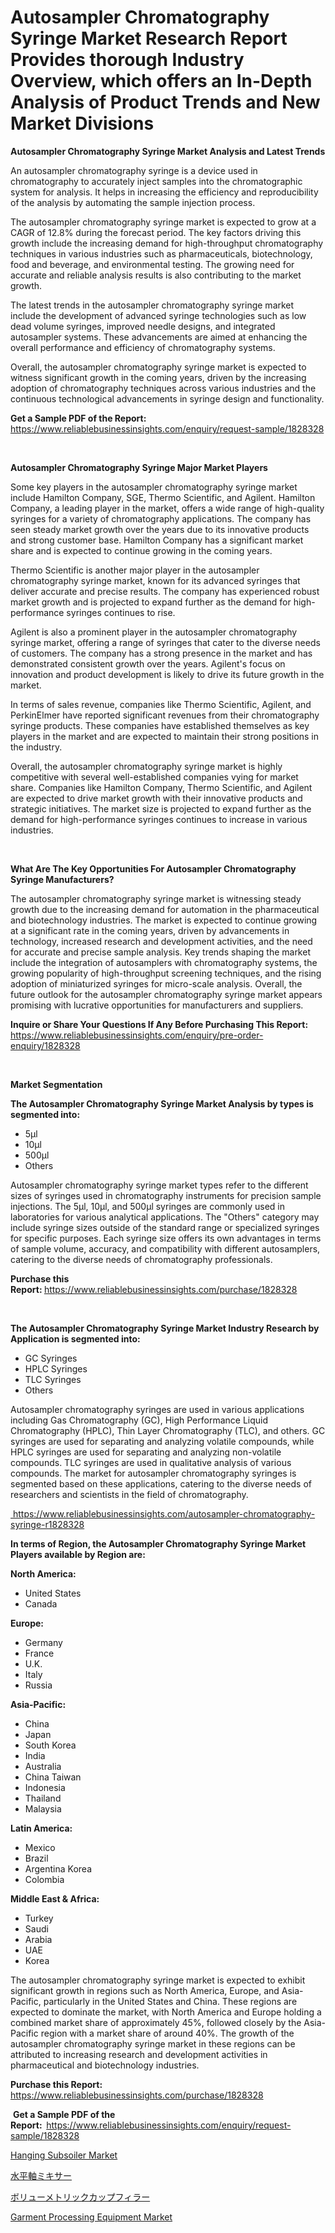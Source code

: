 <p><h1>Autosampler Chromatography Syringe Market Research Report Provides thorough Industry Overview, which offers an In-Depth Analysis of Product Trends and New Market Divisions</h1></p><p><strong>Autosampler Chromatography Syringe Market Analysis and Latest Trends</strong></p>
<p><p>An autosampler chromatography syringe is a device used in chromatography to accurately inject samples into the chromatographic system for analysis. It helps in increasing the efficiency and reproducibility of the analysis by automating the sample injection process.</p><p>The autosampler chromatography syringe market is expected to grow at a CAGR of 12.8% during the forecast period. The key factors driving this growth include the increasing demand for high-throughput chromatography techniques in various industries such as pharmaceuticals, biotechnology, food and beverage, and environmental testing. The growing need for accurate and reliable analysis results is also contributing to the market growth.</p><p>The latest trends in the autosampler chromatography syringe market include the development of advanced syringe technologies such as low dead volume syringes, improved needle designs, and integrated autosampler systems. These advancements are aimed at enhancing the overall performance and efficiency of chromatography systems.</p><p>Overall, the autosampler chromatography syringe market is expected to witness significant growth in the coming years, driven by the increasing adoption of chromatography techniques across various industries and the continuous technological advancements in syringe design and functionality.</p></p>
<p><strong>Get a Sample PDF of the Report:&nbsp;</strong> <a href="https://www.reliablebusinessinsights.com/enquiry/request-sample/1828328">https://www.reliablebusinessinsights.com/enquiry/request-sample/1828328</a></p>
<p>&nbsp;</p>
<p><strong>Autosampler Chromatography Syringe Major Market Players</strong></p>
<p><p>Some key players in the autosampler chromatography syringe market include Hamilton Company, SGE, Thermo Scientific, and Agilent. Hamilton Company, a leading player in the market, offers a wide range of high-quality syringes for a variety of chromatography applications. The company has seen steady market growth over the years due to its innovative products and strong customer base. Hamilton Company has a significant market share and is expected to continue growing in the coming years.</p><p>Thermo Scientific is another major player in the autosampler chromatography syringe market, known for its advanced syringes that deliver accurate and precise results. The company has experienced robust market growth and is projected to expand further as the demand for high-performance syringes continues to rise.</p><p>Agilent is also a prominent player in the autosampler chromatography syringe market, offering a range of syringes that cater to the diverse needs of customers. The company has a strong presence in the market and has demonstrated consistent growth over the years. Agilent's focus on innovation and product development is likely to drive its future growth in the market.</p><p>In terms of sales revenue, companies like Thermo Scientific, Agilent, and PerkinElmer have reported significant revenues from their chromatography syringe products. These companies have established themselves as key players in the market and are expected to maintain their strong positions in the industry.</p><p>Overall, the autosampler chromatography syringe market is highly competitive with several well-established companies vying for market share. Companies like Hamilton Company, Thermo Scientific, and Agilent are expected to drive market growth with their innovative products and strategic initiatives. The market size is projected to expand further as the demand for high-performance syringes continues to increase in various industries.</p></p>
<p>&nbsp;</p>
<p><strong>What Are The Key Opportunities For Autosampler Chromatography Syringe Manufacturers?</strong></p>
<p><p>The autosampler chromatography syringe market is witnessing steady growth due to the increasing demand for automation in the pharmaceutical and biotechnology industries. The market is expected to continue growing at a significant rate in the coming years, driven by advancements in technology, increased research and development activities, and the need for accurate and precise sample analysis. Key trends shaping the market include the integration of autosamplers with chromatography systems, the growing popularity of high-throughput screening techniques, and the rising adoption of miniaturized syringes for micro-scale analysis. Overall, the future outlook for the autosampler chromatography syringe market appears promising with lucrative opportunities for manufacturers and suppliers.</p></p>
<p><strong>Inquire or Share Your Questions If Any Before Purchasing This Report:</strong> <a href="https://www.reliablebusinessinsights.com/enquiry/pre-order-enquiry/1828328">https://www.reliablebusinessinsights.com/enquiry/pre-order-enquiry/1828328</a></p>
<p>&nbsp;</p>
<p><strong>Market Segmentation</strong></p>
<p><strong>The Autosampler Chromatography Syringe Market Analysis by types is segmented into:</strong></p>
<p><ul><li>5μl</li><li>10μl</li><li>500μl</li><li>Others</li></ul></p>
<p><p>Autosampler chromatography syringe market types refer to the different sizes of syringes used in chromatography instruments for precision sample injections. The 5μl, 10μl, and 500μl syringes are commonly used in laboratories for various analytical applications. The "Others" category may include syringe sizes outside of the standard range or specialized syringes for specific purposes. Each syringe size offers its own advantages in terms of sample volume, accuracy, and compatibility with different autosamplers, catering to the diverse needs of chromatography professionals.</p></p>
<p><strong>Purchase this Report:&nbsp;</strong><a href="https://www.reliablebusinessinsights.com/purchase/1828328">https://www.reliablebusinessinsights.com/purchase/1828328</a></p>
<p>&nbsp;</p>
<p><strong>The Autosampler Chromatography Syringe Market Industry Research by Application is segmented into:</strong></p>
<p><ul><li>GC Syringes</li><li>HPLC Syringes</li><li>TLC Syringes</li><li>Others</li></ul></p>
<p><p>Autosampler chromatography syringes are used in various applications including Gas Chromatography (GC), High Performance Liquid Chromatography (HPLC), Thin Layer Chromatography (TLC), and others. GC syringes are used for separating and analyzing volatile compounds, while HPLC syringes are used for separating and analyzing non-volatile compounds. TLC syringes are used in qualitative analysis of various compounds. The market for autosampler chromatography syringes is segmented based on these applications, catering to the diverse needs of researchers and scientists in the field of chromatography.</p></p>
<p><a href="https://www.reliablebusinessinsights.com/autosampler-chromatography-syringe-r1828328">&nbsp;https://www.reliablebusinessinsights.com/autosampler-chromatography-syringe-r1828328</a></p>
<p><strong>In terms of Region, the Autosampler Chromatography Syringe Market Players available by Region are:</strong></p>
<p>
    <p> <strong> North America: </strong>
        <ul>
            <li>United States</li>
            <li>Canada</li>
        </ul>
        </p> 
    <p> <strong> Europe: </strong>
        <ul>
            <li>Germany</li>
            <li>France</li>
            <li>U.K.</li>
            <li>Italy</li>
            <li>Russia</li>
        </ul>
        </p> 
    <p> <strong> Asia-Pacific: </strong>
        <ul>
            <li>China</li>
            <li>Japan</li>
            <li>South Korea</li>
            <li>India</li>
            <li>Australia</li>
            <li>China Taiwan</li>
            <li>Indonesia</li>
            <li>Thailand</li>
            <li>Malaysia</li>
        </ul>
        </p> 
    <p> <strong> Latin America: </strong>
        <ul>
            <li>Mexico</li>
            <li>Brazil</li>
            <li>Argentina Korea</li>
            <li>Colombia</li>
        </ul>
        </p> 
    <p> <strong> Middle East & Africa: </strong>
        <ul>
            <li>Turkey</li>
            <li>Saudi</li>
            <li>Arabia</li>
            <li>UAE</li>
            <li>Korea</li>
        </ul>
    </p>
    </p>
<p><p>The autosampler chromatography syringe market is expected to exhibit significant growth in regions such as North America, Europe, and Asia-Pacific, particularly in the United States and China. These regions are expected to dominate the market, with North America and Europe holding a combined market share of approximately 45%, followed closely by the Asia-Pacific region with a market share of around 40%. The growth of the autosampler chromatography syringe market in these regions can be attributed to increasing research and development activities in pharmaceutical and biotechnology industries.</p></p>
<p><strong>Purchase this Report: </strong><a href="https://www.reliablebusinessinsights.com/purchase/1828328">https://www.reliablebusinessinsights.com/purchase/1828328</a></p>
<p>&nbsp;<strong>Get a Sample PDF of the Report:&nbsp;&nbsp;</strong><a href="https://www.reliablebusinessinsights.com/enquiry/request-sample/1828328">https://www.reliablebusinessinsights.com/enquiry/request-sample/1828328</a></p>
<p><strong></strong></p>
<p><p><a href="https://github.com/huqhwmcs55/Market-Research-Report-List-1/blob/main/hanging-subsoiler-market.md">Hanging Subsoiler Market</a></p><p><a href="https://github.com/dathomson6534/Market-Research-Report-List-2/blob/main/2283447169623.md">水平軸ミキサー</a></p><p><a href="https://github.com/BoydYundt1/Market-Research-Report-List-2/blob/main/7296191169624.md">ボリューメトリックカップフィラー</a></p><p><a href="https://github.com/dancokkoe288/Market-Research-Report-List-1/blob/main/garment-processing-equipment-market.md">Garment Processing Equipment Market</a></p></p>